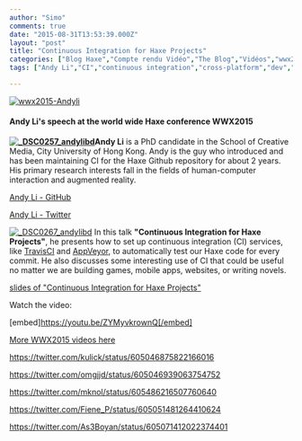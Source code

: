 ```yaml
---
author: "Simo"
comments: true
date: "2015-08-31T13:53:39.000Z"
layout: "post"
title: "Continuous Integration for Haxe Projects"
categories: ["Blog Haxe","Compte rendu Vidéo","The Blog","Vidéos","wwx2015"]
tags: ["Andy Li","CI","continuous integration","cross-platform","dev","Haxe","Haxe conference","TravisCI","video","wwx","wwx2015"]

---
```

[![wwx2015-Andyli](https://www.silexlabs.org/wp-content/uploads/2015/07/wwx2015-Andyli.png)](https://www.silexlabs.org/wp-content/uploads/2015/07/wwx2015-Andyli.png)


#### Andy Li's speech at the world wide Haxe conference WWX2015


**[![_DSC0257_andylibd](https://www.silexlabs.org/wp-content/uploads/2015/07/DSC0257_andylibd-200x300.jpg)](https://www.silexlabs.org/wp-content/uploads/2015/07/DSC0257_andylibd.jpg)Andy Li** is a PhD candidate in the School of Creative Media, City University of Hong Kong. Andy is the guy who introduced and has been maintaining CI for the Haxe Github repository for about 2 years. His primary research interests fall in the fields of human-computer interaction and augmented reality.

[Andy Li - GitHub](https://github.com/andyli)

[Andy Li - Twitter](https://twitter.com/andy_li)





[![_DSC0267_andylibd](https://www.silexlabs.org/wp-content/uploads/2015/07/DSC0267_andylibd-687x458.jpg)](https://www.silexlabs.org/wp-content/uploads/2015/07/DSC0267_andylibd.jpg)
In this talk **"Continuous Integration for Haxe Projects"**, he presents how to set up continuous integration (CI) services, like [TravisCI](https://github.com/travis-ci/travis-ci) and [AppVeyor](https://github.com/appveyor), to automatically test our Haxe code for every commit. He also discusses some interesting use of CI that could be useful no matter we are building games, mobile apps, websites, or writing novels.

[slides of "Continuous Integration for Haxe Projects"](https://docs.google.com/presentation/d/1AcqUbB_Zn5dQyxpv9BYokOXMPuEcYEXMA7w6E50kpNo/edit?usp=sharing)

Watch the video:

[embed]https://youtu.be/ZYMyvkrownQ[/embed]

[More WWX2015 videos here](https://www.silexlabs.org/wrapping-up-wwx2015/)

https://twitter.com/kulick/status/605046875822166016

https://twitter.com/omgjjd/status/605046939063754752

https://twitter.com/mknol/status/605486216507760640

https://twitter.com/Fiene_P/status/605051481264410624

https://twitter.com/As3Boyan/status/605071412022374401


